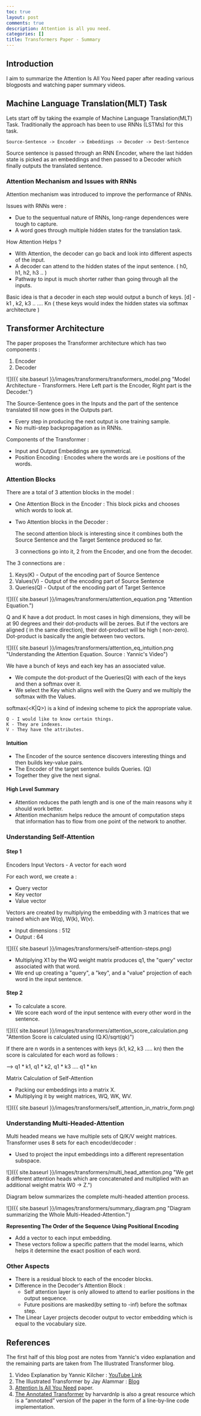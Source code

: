 ```yaml
---
toc: true
layout: post
comments: true
description: Attention is all you need.
categories: []
title: Transformers Paper - Summary
---
```


## Introduction

I aim to summarize the Attention Is All You Need paper after reading various blogposts and watching paper summary videos.


## Machine Language Translation(MLT) Task
Lets start off by taking the example of Machine Language Translation(MLT) Task. Traditionally the approach has been to use RNNs (LSTMs) for this task.

```
Source-Sentence -> Encoder -> Embeddings -> Decoder -> Dest-Sentence
```
Source sentence is passed through an RNN Encoder, where the last hidden state is picked as an embeddings and then passed to a Decoder which finally outputs
the translated sentence.

### Attention Mechanism and Issues with RNNs

Attention mechanism was introduced to improve the performance of RNNs.

Issues with RNNs were :
- Due to the sequentual nature of RNNs, long-range dependences were tough to capture.
- A word goes through multiple hidden states for the translation task.

How Attention Helps ? 
- With Attention, the decoder can go back and look into different aspects of the input. 
- A decoder can attend to the hidden states of the input sentence. ( h0, h1, h2, h3 .. )
- Pathway to input is much shorter rather than going through all the inputs.


Basic idea is that a decoder in each step would output a bunch of keys.
[d] - k1 , k2, k3 .. …. Kn ( these keys would index the hidden states via softmax architecture )

## Transformer Architecture

The paper proposes the Transformer architecture which has two components :
1. Encoder
2. Decoder

![]({{ site.baseurl }}/images/transformers/transformers_model.png "Model Architecture - Transformers. Here Left part is the Encoder, Right part is the Decoder.")

The Source-Sentence goes in the Inputs and the part of the sentence translated till now goes in the Outputs part.

- Every step in producing the next output is one training sample. 
- No multi-step backpropagation as in RNNs.

Components of the Transformer :

- Input and Output Embeddings are symmetrical.
- Position Encoding : Encodes where the words are i.e positions of the words. 

### Attention Blocks

There are a total of 3 attention blocks in the model :
 - One Attention Block in the Encoder : This block picks and chooses which words to look at.
 - Two Attention blocks in the Decoder : 
  
   The second attention block is interesting since it combines both the Source Sentence and the Target Sentence produced so far.

   3 connections go into it, 2 from the Encoder, and one from the decoder.

The 3 connections are :
1. Keys(K) - Output of the encoding part of Source Sentence
2. Values(V) - Output  of the encoding part of Source Sentence
3. Queries(Q) - Output of the encoding part of Target Sentence

![]({{ site.baseurl }}/images/transformers/attention_equation.png "Attention Equation.")

Q and K have a dot product. In most cases in high dimensions, they will be at 90 degrees and their dot-products will be zeroes. But if the vectors are aligned ( in the same direction), their dot-product will be high ( non-zero).
Dot-product is basically the angle  between two vectors.

![]({{ site.baseurl }}/images/transformers/attention_eq_intuition.png "Understanding the Attention Equation. Source : Yannic's Video")

We have a bunch of keys and each key has an associated value.
- We compute the dot-product of the Queries(Q) with each of the keys and then a softmax over it.
- We select the Key which aligns well with the Query and we multiply the softmax with the Values.

softmax(<K\|Q>) is a kind of indexing scheme to pick the appropriate value.

```
Q - I would like to know certain things.
K - They are indexes.
V - They have the attributes.
```

#### Intuition
- The Encoder of the source sentence discovers interesting things and then builds key-value pairs.
- The Encoder of the target sentence builds Queries. (Q)
- Together they give the next signal.

#### High Level Summary
- Attention reduces the path length and is one of the main reasons why it should work better.
- Attention mechanism helps reduce the amount of computation steps that information has to flow from one point of the network to another.

### Understanding Self-Attention

#### Step 1

Encoders Input Vectors - A vector for each word

For each word, we create a :
- Query vector
- Key vector
- Value vector

Vectors are created by multiplying the embedding with 3 matrices that we trained which are W(q), W(k), W(v).
- Input dimensions : 512
- Output : 64


![]({{ site.baseurl }}/images/transformers/self-attention-steps.png)

- Multiplying X1 by the WQ weight matrix produces q1, the "query" vector associated with that word. 
- We end up creating a "query", a "key", and a "value" projection of each word in the input sentence. 

#### Step 2

- To calculate a score.
- We score each word of the input sentence with every other word in the sentence.

![]({{ site.baseurl }}/images/transformers/attention_score_calculation.png "Attention Score is calculated using (Q.K)/sqrt(qk)")

If there are n words in a sentences with keys (k1, k2, k3 ..... kn) then the score is calculated for each word as follows : 

--> q1 * k1, q1 * k2, q1 * k3 …. q1 * kn

Matrix Calculation of Self-Attention 

- Packing our embeddings into a matrix X.
- Multiplying it by weight matrices, WQ, WK, WV.

![]({{ site.baseurl }}/images/transformers/self_attention_in_matrix_form.png)

### Understanding Multi-Headed-Attention

Multi headed means we have multiple sets of Q/K/V weight matrices.
Transformer uses 8 sets for each encoder/decoder :
- Used to project the input embeddings into a different representation subspace.

![]({{ site.baseurl }}/images/transformers/multi_head_attention.png  "We get 8 different attention heads which are concatenated and multiplied with an additional weight matrix W0 -> Z.")

Diagram below summarizes the complete multi-headed attention process.

![]({{ site.baseurl }}/images/transformers/summary_diagram.png "Diagram summarizing the Whole Multi-Headed-Attention.")

**Representing The Order of the Sequence Using Positional Encoding**

- Add a vector to each input embedding.
- These vectors follow a specific pattern that the model learns, which helps it determine the exact position of each word.


### Other Aspects 

- There is a residual block to each of the encoder blocks.
- Difference in the Decoder's Attention Block :
  - Self attention layer is only allowed to attend to earlier positions in the output sequence.
  - Future positions are masked(by setting to -inf) before the softmax step.
- The Linear Layer projects decoder output to vector embedding which is equal to the vocabulary size.

## References

The first half of this blog post are notes from Yannic's video explanation and the remaining parts are taken from The Illustrated Transformer blog.

1. Video Explanation by Yannic Kilcher : [YouTube Link](https://www.youtube.com/watch?v=iDulhoQ2pro)
2. The Illustrated Transformer by Jay Alammar : [Blog](https://jalammar.github.io/illustrated-transformer/)
3. [Attention Is All You Need](https://arxiv.org/abs/1706.03762) paper.
4. [The Annotated Transformer](https://nlp.seas.harvard.edu/2018/04/03/attention.html) by harvardnlp is also a great resource which is a “annotated” version of the paper in the form of a line-by-line code implementation.